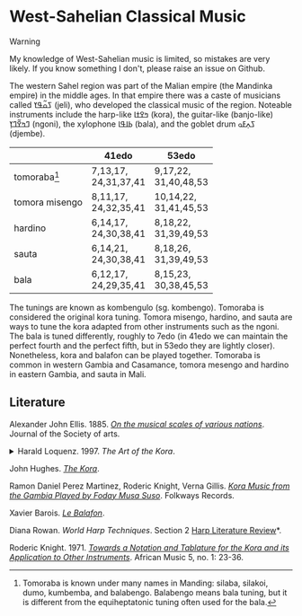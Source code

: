 # West-Sahelian Classical Music

> [!warning]
> My knowledge of West-Sahelian music is limited, so mistakes are very likely. If you know something I don't, please raise an issue on Github.

The western Sahel region was part of the Malian empire (the Mandinka empire) in the middle ages.
In that empire there was a caste of musicians called ߖߋ߬ߟߌ (jeli), who developed the classical music of the region.
Noteable instruments include the harp-like ߤߐߙߊ (kora), the guitar-like (banjo-like) ߣߤߐ߬ߣߌ߲ (ngoni), the xylophone ߕߊߟߊ (bala), and the goblet drum ߖߍ߲ߓߋ (djembe).

|      | 41edo | 53edo
|------|-------|------
|tomoraba[^tomoraba] | 7,13,17, <br /> 24,31,37,41 | 9,17,22, <br /> 31,40,48,53
|tomora misengo | 8,11,17, <br /> 24,32,35,41 | 10,14,22, <br /> 31,41,45,53
|hardino | 6,14,17, <br /> 24,30,38,41 | 8,18,22, <br /> 31,39,49,53
|sauta | 6,14,21, <br /> 24,30,38,41 | 8,18,26, <br /> 31,39,49,53
|bala | 6,12,17, <br /> 24,29,35,41 | 8,15,23, <br /> 30,38,45,53

[^tomoraba]: Tomoraba is known under many names in Manding: silaba, silakoi, dumo, kumbemba, and balabengo. Balabengo means bala tuning, but it is different from the equiheptatonic tuning often used for the bala.

The tunings are known as kombengulo (sg. kombengo).
Tomoraba is considered the original kora tuning.
Tomora misengo, hardino, and sauta are ways to tune the kora adapted from other instruments such as the ngoni.
The bala is tuned differently, roughly to 7edo
(in 41edo we can maintain the perfect fourth and the perfect fifth, but in 53edo they are lightly closer).
Nonetheless, kora and balafon can be played together.
Tomoraba is common in western Gambia and Casamance, tomora mesengo and hardino in eastern Gambia, and sauta in Mali.

## Literature

Alexander John Ellis. 1885. *[On the musical scales of various nations](https://books.google.com/books/about/On_the_Musical_Scales_of_Various_Nations.html?id=sNtDAAAAYAAJ)*. Journal of the Society of arts.

<details>
<summary>
Harald Loquenz. 1997. <i>The Art of the Kora</i>.
</summary>

- *[Scales and Tunings](https://web.archive.org/web/20240616235618/https://kora-music.com/e/skalen.htm)*
- *[Strings and Modes](https://web.archive.org/web/20240414193558/https://kora-music.com/e/tonleitern.htm)*

</details>

John Hughes. *[The Kora](https://web.archive.org/web/20241125153630/https://www.johnhughesarts.com/johnhughesmusic/The_Kora.html)*.

Ramon Daniel Perez Martinez, Roderic Knight, Verna Gillis. *[Kora Music from the Gambia Played by Foday Musa Suso](https://web.archive.org/web/20241204023102/https://folkways-media.si.edu/docs/folkways/artwork/FW08510.pdf)*. Folkways Records.

Xavier Barois. *[Le Balafon](https://web.archive.org/web/20241218200921/http://inouiwebdoc.fr/pages/data/pdf/Le%20balafon%20-%20Xavier%20Barois.pdf)*.

Diana Rowan. *World Harp Techniques*. Section 2 [Harp Literature Review](https://web.archive.org/web/20241228114725/https://www.dianarowan.com/world-harp-techniques-chapter-2)*.

Roderic Knight.
1971.
*[Towards a Notation and Tablature for the Kora and its Application to Other Instruments](https://www.jstor.org/stable/pdf/30249953.pdf?casa_token=YgoeRx11c3UAAAAA:01omLloEIe9MIyj8UN5Vr3HzYaREcr2BjDGAq4uSc_cKGbO2u5V1ajIy9ZdafSMiYvJgMUdvONoOWP01zuq6O-St_Pfa11eDtN0m5qTnaLOpv1tbRIjH)*.
African Music 5, no. 1: 23-36.